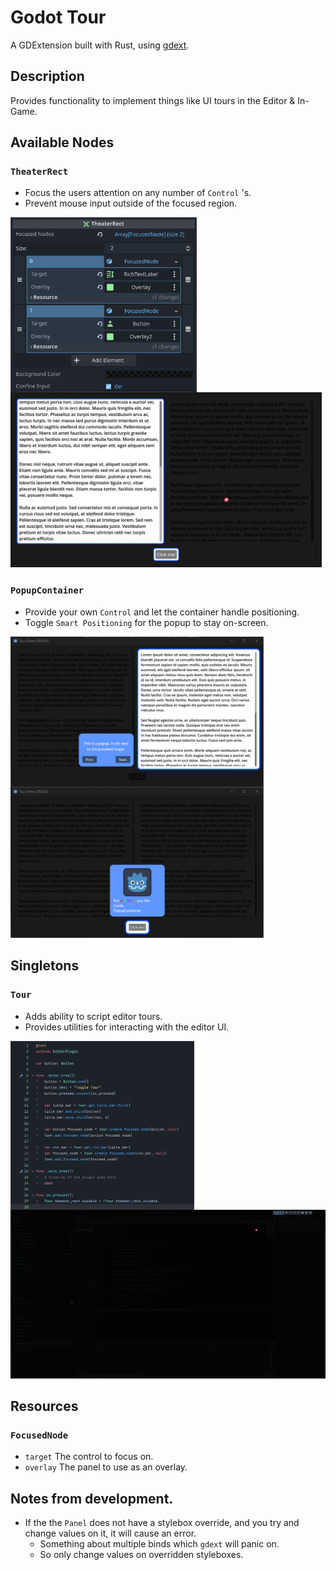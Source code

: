 # Godot Tour
A GDExtension built with Rust, using [gdext](https://github.com/godot-rust/gdext).

## Description
Provides functionality to implement things like UI tours in the Editor & In-Game.

## Available Nodes
### `TheaterRect`

- Focus the users attention on any number of `Control` 's.
- Prevent mouse input outside of the focused region.

<img src="docs/images/TheaterRect-Inspector.png" height="280px" align="left">
<img src="docs/images/TheaterRect.png" height="280px">

### `PopupContainer`

- Provide your own `Control` and let the container handle positioning.
- Toggle `Smart Positioning` for the popup to stay on-screen.

<img src="docs/images/PopupContainer.png" width="405px" align="left">
<img src="docs/images/PopupContainer2.png" width="405px">

## Singletons
### `Tour`
- Adds ability to script editor tours.
- Provides utilities for interacting with the editor UI.

<img src="docs/images/CustomTour-EditorPlugin.png" height="270px" align="left">
<img src="docs/images/CustomTour.png" height="270px">

## Resources
### `FocusedNode`
- `target` The control to focus on.
- `overlay` The panel to use as an overlay.

## Notes from development.
- If the the `Panel` does not have a stylebox override, and you try and change values on it, it will cause an error.
  - Something about multiple binds which `gdext` will panic on.
  - So only change values on overridden styleboxes.